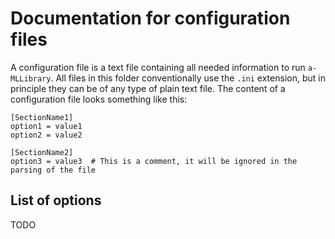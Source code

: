 # Documentation for configuration files
A configuration file is a text file containing all needed information to run `a-MLLibrary`.
All files in this folder conventionally use the `.ini` extension, but in principle they can be of any type of plain text file.
The content of a configuration file looks something like this:
```
[SectionName1]
option1 = value1
option2 = value2

[SectionName2]
option3 = value3  # This is a comment, it will be ignored in the parsing of the file
```

## List of options
TODO
